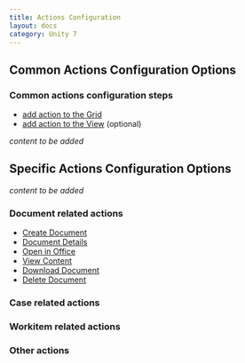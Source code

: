 ```yaml
---
title: Actions Configuration
layout: docs
category: Unity 7
---
```

## Common Actions Configuration Options

### Common actions configuration steps

- [add action to the Grid](grids#how-to-add-action-to-the-grid)
- [add action to the View](tags-list/views-tag/tab-action-set#how-to-add-action-to-the-view) (optional)

*content to be added*

## Specific Actions Configuration Options

*content to be added*

### Document related actions

- [Create Document](actions/create-document)
- [Document Details](actions/document-details)
- [Open in Office](actions/open-in-office)
- [View Content](actions/view-content)
- [Download Document](actions/download-document)
- [Delete Document](actions/delete-document)

### Case related actions

### Workitem related actions

### Other actions
